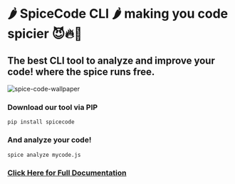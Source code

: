# 🌶️ SpiceCode CLI 🌶️  making you code spicier 😈🔥🥵
## The best CLI tool to analyze and improve your code! where the spice runs free.
![spice-code-wallpaper](https://github.com/user-attachments/assets/e0f42a07-1bea-4f0a-a55b-6bf6f0c1d993)

### Download our tool via PIP
```
pip install spicecode
```

### And analyze your code!
```
spice analyze mycode.js
```

### [Click Here for Full Documentation](https://github.com/SpiceCodeCLI/spicecode)

